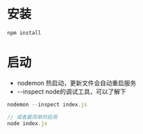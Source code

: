 # 安装
```js
npm install
```

# 启动
- nodemon 热启动，更新文件会自动重启服务
- --inspect node的调试工具，可以了解下
```js
nodemon --inspect index.js

// 或者最简单的启用
node index.js 
```

